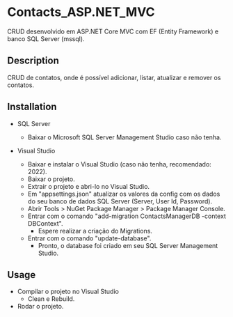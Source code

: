 # Contacts_ASP.NET_MVC
CRUD desenvolvido em ASP.NET Core MVC com EF (Entity Framework) e banco SQL Server (mssql).

## Description
CRUD de contatos, onde é possível adicionar, listar, atualizar e remover os contatos.

## Installation
- SQL Server
	- Baixar o Microsoft SQL Server Management Studio caso não tenha.

- Visual Studio
	- Baixar e instalar o Visual Studio (caso não tenha, recomendado: 2022).
	- Baixar o projeto.
	- Extrair o projeto e abri-lo no Visual Studio.
	- Em "appsettings.json" atualizar os valores da config com os dados do seu banco de dados SQL Server (Server, User Id, Password).
	- Abrir Tools > NuGet Package Manager > Package Manager Console.
	- Entrar com o comando "add-migration ContactsManagerDB -context DBContext".
		- Espere realizar a criação do Migrations.
	- Entrar com o comando "update-database".
		- Pronto, o database foi criado em seu SQL Server Management Studio.

## Usage
- Compilar o projeto no Visual Studio
	- Clean e Rebuild.
- Rodar o projeto.

